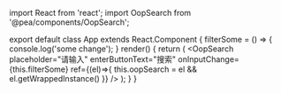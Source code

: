import React from 'react';
import OopSearch from '@pea/components/OopSearch';

export default  class App extends React.Component {
  filterSome = () => {
   console.log('some change');
  }
  render() {
    return (
        <OopSearch
            placeholder="请输入"
            enterButtonText="搜索"
            onInputChange={this.filterSome}
            ref={(el)=>{ this.oopSearch = el && el.getWrappedInstance() }}
        />
    );
  }
}
